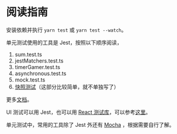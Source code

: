 # 阅读指南

安装依赖并执行 `yarn test` 或 `yarn test --watch`。

单元测试使用的工具是 Jest，按照以下顺序阅读，

1. sum.test.ts
2. jestMatchers.test.ts
3. timerGamer.test.ts
4. asynchronous.test.ts
5. mock.test.ts
6. [快照测试](https://jestjs.io/zh-Hans/docs/snapshot-testing)（这部分比较简单，就不单独写了）

更多[文档](https://jestjs.io/zh-Hans/docs/getting-started)。

UI 测试可以用 Jest，也可以用 [React 测试库](https://testing-library.com/react)，可以参考[这里](https://zh-hans.reactjs.org/docs/testing.html)。

单元测试中，常用的工具除了 Jest 外还有 [Mocha](https://mochajs.org/) ，根据需要自行了解。
